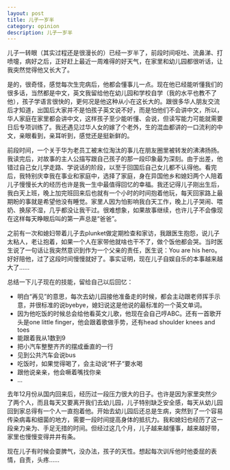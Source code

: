 ```yaml
---
layout: post
title: 儿子一岁半
category: opinion
description: 儿子一岁半
---
```


儿子一转眼（其实过程还是很漫长的）已经一岁半了，前段时间呕吐、流鼻涕、打喷嚏，病好之后，正好赶上最近一周难得的好天气，在家里和幼儿园都很听话，让我突然觉得他又长大了。

是的，很奇怪，感觉每次生完病后，他都会懂事儿一点。现在他已经能听懂我们的很多话，当然都是中文，英文我留给他在幼儿园和学校自学（我的水平也教不了他），孩子学语言很快的，更何况是他这种从小在这长大的。跟很多华人朋友交流后才知道，出国后大家并不是怕孩子英文说不好，而是怕他们不会讲中文，所以，华人家庭在家里都会讲中文，这样孩子至少能听懂、会说，但读写能力可能就需要日后专项训练了。我还遇见过华人女的嫁了个老外，生的混血都讲的一口流利的中文，亲眼看到，亲耳听到，感觉还是挺新鲜的。

前段时间，一个关于华为老员工被末位淘汰的事儿在朋友圈里被转发的沸沸扬扬。我读完后，对故事的主人公描写跟自己孩子的那一段印象最为深刻。由于出差，他错过自己女儿学走路、学说话的阶段，以至于回国后自己女儿都不认得他。看完后，我特别庆幸我在事业和家庭中，选择了家庭，身在异国他乡和媳妇两个人陪着儿子慢慢长大的经历也许是我一生中最值得回忆的幸福。我还记得儿子刚出生后，我白天上班，晚上加完班回来后也就有一个小时的时间抱着他玩，每天回家路上最期盼的事就是希望他没有睡觉。家里人因为怕影响我白天工作，晚上儿子哭闹、喂奶、换尿不湿，几乎都没让我干过。很难想象，如果故事继续，也许儿子不会像现在这样每天睁眼后叫的第一声总是“爸爸”。

之前有一次和媳妇带着儿子去plunket做定期检查和家访，我跟医生抱怨，说儿子太粘人，老让抱着，如果一个人在家带他就啥也干不了，做个饭他都会哭。当时医生说了一句话让我突然意识到作为一个父亲的责任，医生说：You are his hero。好好陪他，过了这段时间慢慢就好了。事实证明，现在儿子自娱自乐的本事越来越大了……

总结一下儿子现在的技能，留给自己以后回忆：

- 明白“再见”的意思，每次去幼儿园接他准备走的时候，都会主动跟老师挥手示意，并很标准的说byebye，媳妇说这是他说的最标准的一个英文单词。
- 因为他吃饭的时候总会给他看英文儿歌，他现在会自己哼ABC。还有一首歌开头是one little finger，他会跟着歌做手势，还有head shoulder knees and toes
- 能跟着我从1数到9
- 把小汽车整整齐齐的摆成垂直的一行
- 见到公共汽车会说bus
- 吃饭时，如果觉得喝了，会主动说“杯子“要水喝
- 跟他说亲亲，他会噘着嘴找你亲
- ...

去年12月份从国内回来后，经历过一段压力很大的日子。也许是因为家里突然少了两个人，而且每天又要离开我们去幼儿园，儿子特别缺乏安全感，每天从幼儿园回到家总得有一个人一直抱着他。开始去幼儿园后还总是生病，突然到了一个容易传染病毒和细菌的地方，需要一段时间提高身体的抵抗力。我和媳妇也经历了这一段亲力亲为、手足无措的时间。但经过这几个月，儿子越来越懂事，越来越好带，家里也慢慢变得井井有条。

现在儿子有时候会耍脾气，没办法，孩子的天性。想起每次训斥他时他委屈的表情，自责，头疼……